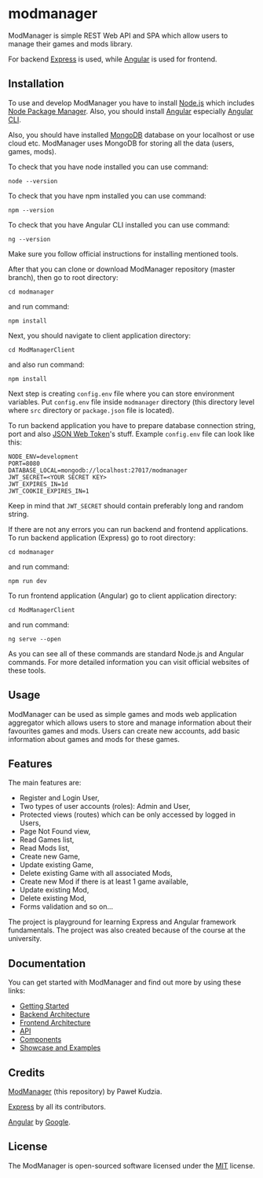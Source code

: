 # modmanager

ModManager is simple REST Web API and SPA which allow users to manage their games and mods library.

For backend [Express](https://expressjs.com/) is used, while [Angular](https://angular.io/) is used for frontend.

## Installation

To use and develop ModManager you have to install [Node.js](https://nodejs.org/en/) which includes [Node Package Manager](https://www.npmjs.com/get-npm). Also, you should install [Angular](https://angular.io/) especially [Angular CLI](https://angular.io/cli).

Also, you should have installed [MongoDB](https://www.mongodb.com/) database on your localhost or use cloud etc. ModManager uses MongoDB for storing all the data (users, games, mods).

To check that you have node installed you can use command:

```node --version```

To check that you have npm installed you can use command:

```npm --version```

To check that you have Angular CLI installed you can use command:

```ng --version```

Make sure you follow official instructions for installing mentioned tools.

After that you can clone or download ModManager repository (master branch), then go to root directory:

```cd modmanager```

and run command:

```npm install```

Next, you should navigate to client application directory:

```cd ModManagerClient```

and also run command:

```npm install```

Next step is creating `config.env` file where you can store environment variables. Put `config.env` file inside `modmanager` directory (this directory level where `src` directory or `package.json` file is located).

To run backend application you have to prepare database connection string, port and also [JSON Web Token](https://jwt.io/)'s stuff. Example `config.env` file can look like this:

```
NODE_ENV=development
PORT=8080
DATABASE_LOCAL=mongodb://localhost:27017/modmanager
JWT_SECRET=<YOUR SECRET KEY>
JWT_EXPIRES_IN=1d
JWT_COOKIE_EXPIRES_IN=1
```

Keep in mind that `JWT_SECRET` should contain preferably long and random string.

If there are not any errors you can run backend and frontend applications. To run backend application (Express) go to root directory:

```cd modmanager```

and run command:

```npm run dev```

To run frontend application (Angular) go to client application directory:

```cd ModManagerClient```

and run command:

```ng serve --open```

As you can see all of these commands are standard Node.js and Angular commands. For more detailed information you can visit official websites of these tools.

## Usage

ModManager can be used as simple games and mods web application aggregator which allows users to store and manage information about their favourites games and mods. Users can create new accounts, add basic information about games and mods for these games.

## Features

The main features are:
* Register and Login User,
* Two types of user accounts (roles): Admin and User,
* Protected views (routes) which can be only accessed by logged in Users,
* Page Not Found view,
* Read Games list,
* Read Mods list,
* Create new Game,
* Update existing Game,
* Delete existing Game with all associated Mods,
* Create new Mod if there is at least 1 game available,
* Update existing Mod,
* Delete existing Mod,
* Forms validation and so on...

The project is playground for learning Express and Angular framework fundamentals. The project was also created because of the course at the university.

## Documentation

You can get started with ModManager and find out more by using these links:
* [Getting Started](https://github.com/pawelkudzia/modmanager/blob/feature/docs/GETTING_STARTED.md)
* [Backend Architecture]()
* [Frontend Architecture]()
* [API]()
* [Components]()
* [Showcase and Examples]()

## Credits

[ModManager](https://github.com/pawelkudzia/modmanager) (this repository) by Paweł Kudzia.

[Express](https://expressjs.com/) by all its contributors.

[Angular](https://angular.io/) by [Google](https://about.google/).

## License

The ModManager is open-sourced software licensed under the [MIT](https://github.com/pawelkudzia/modmanager/blob/master/LICENSE) license.
